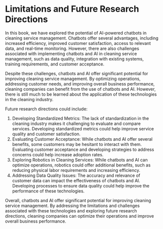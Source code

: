 Limitations and Future Research Directions
======================================================

In this book, we have explored the potential of AI-powered chatbots in cleaning service management. Chatbots offer several advantages, including increased efficiency, improved customer satisfaction, access to relevant data, and real-time monitoring. However, there are also challenges associated with implementing chatbots and AI in cleaning service management, such as data quality, integration with existing systems, training requirements, and customer acceptance.

Despite these challenges, chatbots and AI offer significant potential for improving cleaning service management. By optimizing operations, addressing customer needs, and improving overall business performance, cleaning companies can benefit from the use of chatbots and AI. However, there is still much to be learned about the application of these technologies in the cleaning industry.

Future research directions could include:

1. Developing Standardized Metrics: The lack of standardization in the cleaning industry makes it challenging to evaluate and compare services. Developing standardized metrics could help improve service quality and customer satisfaction.
2. Evaluating Customer Acceptance: While chatbots and AI offer several benefits, some customers may be hesitant to interact with them. Evaluating customer acceptance and developing strategies to address concerns could help increase adoption rates.
3. Exploring Robotics in Cleaning Services: While chatbots and AI can optimize operations, robotics could offer additional benefits, such as reducing physical labor requirements and increasing efficiency.
4. Addressing Data Quality Issues: The accuracy and relevance of customer data can impact the effectiveness of chatbots and AI. Developing processes to ensure data quality could help improve the performance of these technologies.

Overall, chatbots and AI offer significant potential for improving cleaning service management. By addressing the limitations and challenges associated with these technologies and exploring future research directions, cleaning companies can optimize their operations and improve overall business performance.
